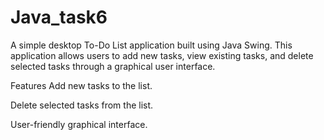 # Java_task6
A simple desktop To-Do List application built using Java Swing. This application allows users to add new tasks, view existing tasks, and delete selected tasks through a graphical user interface.

Features
Add new tasks to the list.

Delete selected tasks from the list.

User-friendly graphical interface.
